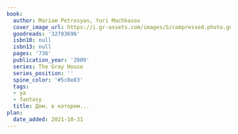 ```yaml
---
book:
  author: Mariam Petrosyan, Yuri Machkasov
  cover_image_url: https://i.gr-assets.com/images/S/compressed.photo.goodreads.com/books/1476844394l/32703696._SY475_.jpg
  goodreads: '32703696'
  isbn10: null
  isbn13: null
  pages: '736'
  publication_year: '2009'
  series: The Gray House
  series_position: ''
  spine_color: '#5c8e83'
  tags:
  - ya
  - fantasy
  title: Дом, в котором...
plan:
  date_added: 2021-10-31
---
```

